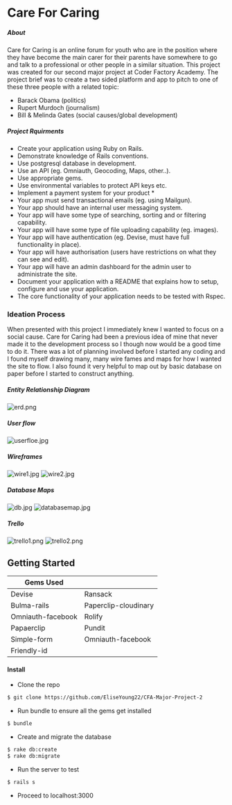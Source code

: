 # Care For Caring

##### About
Care for Caring is an online forum for youth who are in the position where they have become the main carer for their parents have somewhere to go and talk to a professional or other people in a similar situation. This project was created for our second major project at Coder Factory Academy. The project brief was to create a two sided platform and app to pitch to one of these three people with a related topic:
- Barack Obama (politics)
- Rupert Murdoch (journalism)
- Bill & Melinda Gates (social causes/global development)

##### Project Rquirments
* Create your application using Ruby on Rails.
* Demonstrate knowledge of Rails conventions.
* Use postgresql database in development.
* Use an API (eg. Omniauth, Geocoding, Maps, other..).
* Use appropriate gems.
* Use environmental variables to protect API keys etc.
* Implement a payment system for your product *
* Your app must send transactional emails (eg. using Mailgun).
* Your app should have an internal user messaging system.
* Your app will have some type of searching, sorting and or filtering capability.
* Your app will have some type of file uploading capability (eg. images).
* Your app will have authentication (eg. Devise, must have full functionality in place).
* Your app will have authorisation (users have restrictions on what they can see and edit).
* Your app will have an admin dashboard for the admin user to administrate the site.
* Document your application with a README that explains how to setup, configure and use your application.
* The core functionality of your application needs to be tested with Rspec.

### Ideation Process
When presented with this project I immediately knew I wanted to focus on a social cause. Care for Caring had been a previous idea of mine that never made it to the development process so I though now would be a good time to do it. There was a lot of planning involved before I started any coding and I found myself drawing many, many wire fames and maps for how I wanted the site to flow. I also found it very helpful to map out by basic database on paper before I started to construct anything.
##### Entity Relationship Diagram
![erd.png](https://www.dropbox.com/s/u9t55jrr7zzm0gd/erd.png?dl=0)
##### User flow
![userfloe.jpg](https://www.dropbox.com/s/nkcbkmmpyju8r1m/userfloe.jpg?dl=0)
##### Wireframes
![wire1.jpg](https://www.dropbox.com/s/tkgj1yd8uupnkfg/wire1.jpg?dl=0)
![wire2.jpg](https://www.dropbox.com/s/j375wvpfyron8zo/wire2.jpg?dl=0)

##### Database Maps
![db.jpg](https://www.dropbox.com/s/bmspvxlzwgcb4sj/db.jpg?dl=0)
![databasemap.jpg](https://www.dropbox.com/s/3wi4qbcb01up8u5/databasemap.jpg?dl=0)
##### Trello
![trello1.png](https://www.dropbox.com/s/jpzq6xcuga7dksq/trello1.png?dl=0)
![trello2.png](https://www.dropbox.com/s/4dn8bkl2n4eem9k/trello2.png?dl=0)


## Getting Started
| Gems Used | |
| ------ | ------ |
| Devise | Ransack |
| Bulma-rails |Paperclip-cloudinary |
| Omniauth-facebook | Rolify |
| Papaerclip | Pundit |
| Simple-form |  Omniauth-facebook |
| Friendly-id|  |

#### Install
- Clone the repo
```sh
$ git clone https://github.com/EliseYoung22/CFA-Major-Project-2
```
- Run bundle to ensure all the gems get installed
```sh
$ bundle
```
- Create and migrate the database
```sh
$ rake db:create
$ rake db:migrate
```
- Run the server to test
```sh
$ rails s
```
- Proceed to localhost:3000
